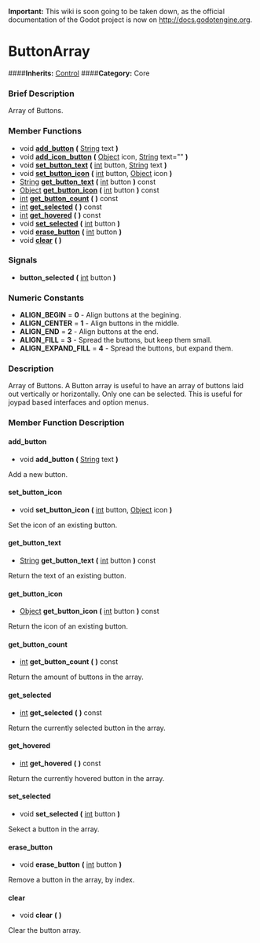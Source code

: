 **Important:** This wiki is soon going to be taken down, as the official documentation of the Godot project is now on http://docs.godotengine.org.

#  ButtonArray  
####**Inherits:** [Control](class_control)
####**Category:** Core

###  Brief Description  
Array of Buttons.

###  Member Functions 
  * void  **[add&#95;button](#add_button)**  **(** [String](class_string) text  **)**
  * void  **[add&#95;icon&#95;button](#add_icon_button)**  **(** [Object](class_object) icon, [String](class_string) text=""  **)**
  * void  **[set&#95;button&#95;text](#set_button_text)**  **(** [int](class_int) button, [String](class_string) text  **)**
  * void  **[set&#95;button&#95;icon](#set_button_icon)**  **(** [int](class_int) button, [Object](class_object) icon  **)**
  * [String](class_string)  **[get&#95;button&#95;text](#get_button_text)**  **(** [int](class_int) button  **)** const
  * [Object](class_object)  **[get&#95;button&#95;icon](#get_button_icon)**  **(** [int](class_int) button  **)** const
  * [int](class_int)  **[get&#95;button&#95;count](#get_button_count)**  **(** **)** const
  * [int](class_int)  **[get&#95;selected](#get_selected)**  **(** **)** const
  * [int](class_int)  **[get&#95;hovered](#get_hovered)**  **(** **)** const
  * void  **[set&#95;selected](#set_selected)**  **(** [int](class_int) button  **)**
  * void  **[erase&#95;button](#erase_button)**  **(** [int](class_int) button  **)**
  * void  **[clear](#clear)**  **(** **)**

###  Signals  
  *  **button&#95;selected**  **(** [int](class_int) button  **)**

###  Numeric Constants  
  * **ALIGN_BEGIN** = **0** - Align buttons at the begining.
  * **ALIGN_CENTER** = **1** - Align buttons in the middle.
  * **ALIGN_END** = **2** - Align buttons at the end.
  * **ALIGN_FILL** = **3** - Spread the buttons, but keep them small.
  * **ALIGN_EXPAND_FILL** = **4** - Spread the buttons, but expand them.

###  Description  
Array of Buttons. A Button array is useful to have an array of buttons laid out vertically or horizontally. Only one can be selected. This is useful for joypad based interfaces and option menus.

###  Member Function Description  

#### <a name="add_button">add_button</a>
  * void  **add&#95;button**  **(** [String](class_string) text  **)**

Add a new button.

#### <a name="set_button_icon">set_button_icon</a>
  * void  **set&#95;button&#95;icon**  **(** [int](class_int) button, [Object](class_object) icon  **)**

Set the icon of an existing button.

#### <a name="get_button_text">get_button_text</a>
  * [String](class_string)  **get&#95;button&#95;text**  **(** [int](class_int) button  **)** const

Return the text of an existing button.

#### <a name="get_button_icon">get_button_icon</a>
  * [Object](class_object)  **get&#95;button&#95;icon**  **(** [int](class_int) button  **)** const

Return the icon of an existing button.

#### <a name="get_button_count">get_button_count</a>
  * [int](class_int)  **get&#95;button&#95;count**  **(** **)** const

Return the amount of buttons in the array.

#### <a name="get_selected">get_selected</a>
  * [int](class_int)  **get&#95;selected**  **(** **)** const

Return the currently selected button in the array.

#### <a name="get_hovered">get_hovered</a>
  * [int](class_int)  **get&#95;hovered**  **(** **)** const

Return the currently hovered button in the array.

#### <a name="set_selected">set_selected</a>
  * void  **set&#95;selected**  **(** [int](class_int) button  **)**

Sekect a button in the array.

#### <a name="erase_button">erase_button</a>
  * void  **erase&#95;button**  **(** [int](class_int) button  **)**

Remove a button in the array, by index.

#### <a name="clear">clear</a>
  * void  **clear**  **(** **)**

Clear the button array.
